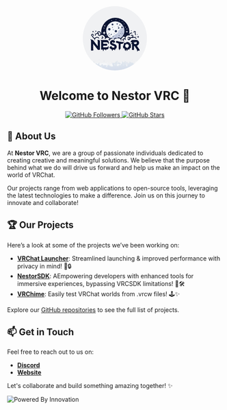 <p align="center">
  <img src="../assets/images/nestor.svg" alt="Organization Logo" width="150" height="150" style="border-radius: 50%;">
</p>

<h1 align="center">Welcome to Nestor VRC 🌟</h1>

<p align="center">
  <a href="https://github.com/nestor-vrc">
    <img src="https://img.shields.io/github/followers/nestor-vrc?label=Follow&style=social" alt="GitHub Followers">
  </a>
  <a href="https://github.com/nestor-vrc">
    <img src="https://img.shields.io/github/stars/nestor-vrc?style=social" alt="GitHub Stars">
  </a>
</p>

## 🌟 About Us

At **Nestor VRC**, we are a group of passionate individuals dedicated to
creating creative and meaningful solutions. We believe that the purpose behind
what we do will drive us forward and help us make an impact on the world of
VRChat.

Our projects range from web applications to open-source tools, leveraging the
latest technologies to make a difference. Join us on this journey to innovate
and collaborate!

## 🏆 Our Projects

Here’s a look at some of the projects we’ve been working on:

- **[VRChat Launcher](https://github.com/nestor-vrc/VRChat-Launcher)**:
  Streamlined launching & improved performance with privacy in mind! 🚀🔒
- **[NestorSDK](https://github.com/nestor-vrc/NestorSDK)**: AEmpowering
  developers with enhanced tools for immersive experiences, bypassing VRCSDK
  limitations! 🌟🛠️
- **[VRChime](https://github.com/nestor-vrc/VRChime)**: Easily test VRChat
  worlds from .vrcw files! 🕹️✨

Explore our
[GitHub repositories](https://github.com/orgs/nestor-vrc/repositories?q=mirror%3Afalse+fork%3Afalse+archived%3Afalse+visibility%3Apublic)
to see the full list of projects.

## 📫 Get in Touch

Feel free to reach out to us on:

- **[Discord](https://discord.gg/PaVYAuymgm)**
- **[Website](https://nestor-vrc.vercel.app/)**

Let's collaborate and build something amazing together! ✨

<img src="https://img.shields.io/badge/Powered%20By-Innovation-4CAF50.svg" alt="Powered By Innovation">
